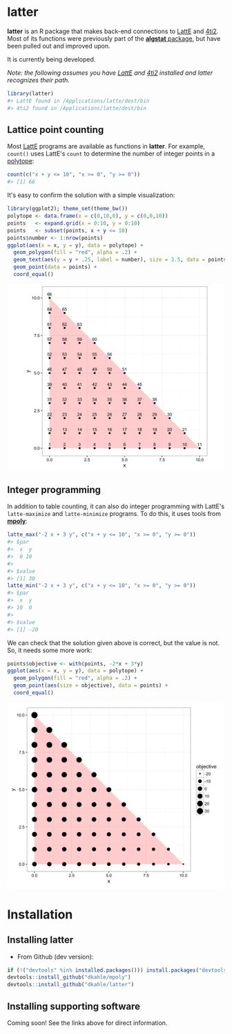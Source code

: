 <!-- README.md is generated from README.Rmd. Please edit that file -->
latter
======

**latter** is an R package that makes back-end connections to [LattE](https://www.math.ucdavis.edu/~latte/software.php) and [4ti2](http://www.4ti2.de). Most of its functions were previously part of the [**algstat** package](https://github.com/dkahle/algstat), but have been pulled out and improved upon.

It is currently being developed.

*Note: the following assumes you have [LattE](https://www.math.ucdavis.edu/~latte/) and [4ti2](http://www.4ti2.de) installed and latter recognizes their path.*

``` r
library(latter)
#> LattE found in /Applications/latte/dest/bin
#> 4ti2 found in /Applications/latte/dest/bin
```

Lattice point counting
----------------------

Most [LattE](https://www.math.ucdavis.edu/~latte/) programs are available as functions in **latter**. For example, `count()` uses LattE's `count` to determine the number of integer points in a [polytope](http://en.wikipedia.org/wiki/Polytope):

``` r
count(c("x + y <= 10", "x >= 0", "y >= 0"))
#> [1] 66
```

It's easy to confirm the solution with a simple visualization:

``` r
library(ggplot2); theme_set(theme_bw())
polytope <- data.frame(x = c(0,10,0), y = c(0,0,10))
points   <- expand.grid(x = 0:10, y = 0:10)
points   <- subset(points, x + y <= 10)
points$number <- 1:nrow(points)
ggplot(aes(x = x, y = y), data = polytope) +
  geom_polygon(fill = "red", alpha = .2) + 
  geom_text(aes(y = y + .25, label = number), size = 3.5, data = points) +
  geom_point(data = points) + 
  coord_equal()
```

![](README-countExample-1.png)

Integer programming
-------------------

In addition to table counting, it can also do integer programming with LattE's `latte-maximize` and `latte-minimize` programs. To do this, it uses tools from [**mpoly**](http://github.com/dkahle/mpoly):

``` r
latte_max("-2 x + 3 y", c("x + y <= 10", "x >= 0", "y >= 0"))
#> $par
#>  x  y 
#>  0 10 
#> 
#> $value
#> [1] 30
latte_min("-2 x + 3 y", c("x + y <= 10", "x >= 0", "y >= 0"))
#> $par
#>  x  y 
#> 10  0 
#> 
#> $value
#> [1] -20
```

We can check that the solution given above is correct, but the value is not. So, it needs some more work:

``` r
points$objective <- with(points, -2*x + 3*y)
ggplot(aes(x = x, y = y), data = polytope) +
  geom_polygon(fill = "red", alpha = .2) + 
  geom_point(aes(size = objective), data = points) + 
  coord_equal()
```

![](README-ipCheck-1.png)

Installation
============

Installing latter
-----------------

-   From Github (dev version):

``` r
if (!("devtools" %in% installed.packages())) install.packages("devtools")
devtools::install_github("dkahle/mpoly")
devtools::install_github("dkahle/latter")
```

Installing supporting software
------------------------------

Coming soon! See the links above for direct information.
